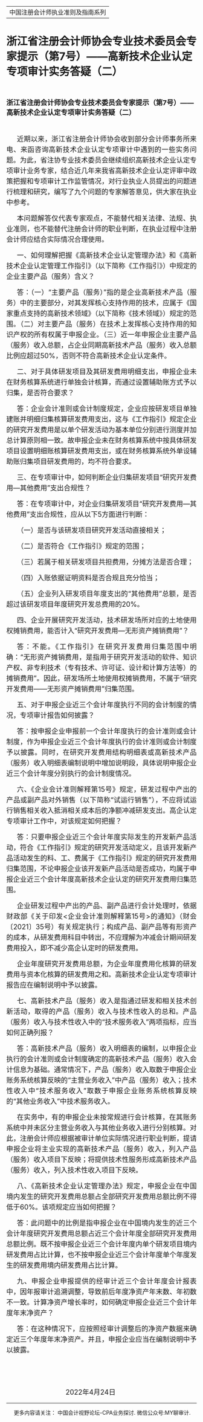 ﻿<!DOCTYPE HTML PUBLIC "-//W3C//DTD HTML 4.0 Transitional//EN">
<HTML><HEAD><TITLE>浙江省注册会计师协会专业技术委员会专家提示（第7号）——高新技术企业认定专项审计实务答疑（二）</TITLE>
<META content="text/html; charset=gb2312" http-equiv=Content-Type>
<META name=GENERATOR content="MSHTML 11.00.10570.1001"><LINK rel=stylesheet 
href="_template.css"></HEAD>
<BODY>
<DIV id=nsbanner>
<DIV id=bannerrow1>
<TABLE class=bannerparthead>
  <TBODY>
  <TR id=hdr>
    <TD class=runninghead noWrap>中国注册会计师执业准则及指南系列</TD></TR></TBODY></TABLE></DIV>
<DIV id=titlerow>
<H1 class=dtH1>浙江省注册会计师协会专业技术委员会专家提示（第7号）——高新技术企业认定专项审计实务答疑（二） </H1></DIV></DIV>
<DIV id=nstext><BR>
<P><FONT 
size=4><STRONG>浙江省注册会计师协会专业技术委员会专家提示（第7号）——高新技术企业认定专项审计实务答疑（二）</STRONG></FONT></P>
<P>&nbsp;</P>
<P style="TEXT-ALIGN: justify; LINE-HEIGHT: 2em; TEXT-INDENT: 2em"><FONT 
size=4>近期以来，浙江省注册会计师协会收到部分会计师事务所来电、来函咨询高新技术企业认定专项审计中遇到的一些实务问题。为此，省注协专业技术委员会继续组织高新技术企业认定专项审计业务专家，结合近几年来我省高新技术企业认定评审中政策把握和专项审计工作监管情况，对行业执业人员提出的问题进行梳理和研究，编写了九个问题的专家解答意见，供大家在执业中参考。</FONT></P>
<P style="TEXT-ALIGN: justify; LINE-HEIGHT: 2em; TEXT-INDENT: 2em"><FONT 
size=4>本问题解答仅代表专家观点，不能替代相关法律、法规、执业准则，也不能替代注册会计师的职业判断，在执业过程中注册会计师应结合实际情况合理使用。</FONT></P>
<P style="TEXT-ALIGN: justify; LINE-HEIGHT: 2em; TEXT-INDENT: 2em"><FONT 
size=4>一、如何理解把握《高新技术企业认定管理办法》和《高新技术企业认定管理工作指引》（以下简称《工作指引》）中规定的企业主要产品（服务）含义？</FONT></P>
<P style="TEXT-ALIGN: justify; LINE-HEIGHT: 2em; TEXT-INDENT: 2em"><FONT 
size=4>答：（一）“主要产品（服务）”指的是企业高新技术产品（服务）中的主要部分，对其发挥核心支持作用的技术，应属于《国家重点支持的高新技术领域》（以下简称《技术领域》）规定的范围。（二）对主要产品（服务）在技术上发挥核心支持作用的知识产权的所有权属于申报企业。（三）近一年申报企业主要产品（服务）收入总额，占企业同期高新技术产品（服务）收入总额比例应超过50%，否则不符合高新技术企业认定条件。</FONT></P>
<P style="TEXT-ALIGN: justify; LINE-HEIGHT: 2em; TEXT-INDENT: 2em"><FONT 
size=4>二、对于具体研发项目及其研发费用明细支出，申报企业未在财务核算系统进行单独会计核算，而通过设置辅助账方式予以归集，是否符合要求？</FONT></P>
<P style="TEXT-ALIGN: justify; LINE-HEIGHT: 2em; TEXT-INDENT: 2em"><FONT 
size=4>答：企业会计准则或会计制度规定，企业应按研发项目单独建账并明细归集核算研发费用支出，这与《工作指引》规定企业的研究开发费用是以单个研发活动为基本单位分别进行测度并加总计算原则相一致。故申报企业未在财务核算系统中按具体研发项目设置明细账核算研发费用支出，或在财务核算系统外单设辅助账归集项目研发费用的，均不符合要求。</FONT></P>
<P style="TEXT-ALIGN: justify; LINE-HEIGHT: 2em; TEXT-INDENT: 2em"><FONT 
size=4>三、在专项审计中，如何判断企业归集研发项目“研究开发费用—其他费用”支出合规性？</FONT></P>
<P style="TEXT-ALIGN: justify; LINE-HEIGHT: 2em; TEXT-INDENT: 2em"><FONT 
size=4>答：在专项审计中，对企业归集研发项目“研究开发费用—其他费用”支出合规性，应从以下5方面进行判断：</FONT></P>
<P style="TEXT-ALIGN: justify; LINE-HEIGHT: 2em; TEXT-INDENT: 2em"><FONT 
size=4>（一）是否与该研发项目研究开发活动直接相关；</FONT></P>
<P style="TEXT-ALIGN: justify; LINE-HEIGHT: 2em; TEXT-INDENT: 2em"><FONT 
size=4>（二）是否符合《工作指引》规定的范围；</FONT></P>
<P style="TEXT-ALIGN: justify; LINE-HEIGHT: 2em; TEXT-INDENT: 2em"><FONT 
size=4>（三）若属于相关研发项目共担费用，分摊方法是否合理；</FONT></P>
<P style="TEXT-ALIGN: justify; LINE-HEIGHT: 2em; TEXT-INDENT: 2em"><FONT 
size=4>（四）入账依据证明资料是否合规且充分恰当；</FONT></P>
<P style="TEXT-ALIGN: justify; LINE-HEIGHT: 2em; TEXT-INDENT: 2em"><FONT 
size=4>（五）企业列入研发项目年度支出的“其他费用”总额，是否超过该研发项目年度研究开发总费用的20%。</FONT></P>
<P style="TEXT-ALIGN: justify; LINE-HEIGHT: 2em; TEXT-INDENT: 2em"><FONT 
size=4>四、企业开展研究开发活动，技术研发场所对应的土地使用权摊销费用，能否计入“研究开发费用—无形资产摊销费用”？</FONT></P>
<P style="TEXT-ALIGN: justify; LINE-HEIGHT: 2em; TEXT-INDENT: 2em"><FONT 
size=4>答：不能。《工作指引》在研究开发费用归集范围中明确：“无形资产摊销费用，是指用于研究开发活动的软件、知识产权、非专利技术（专有技术、许可证、设计和计算方法等）的摊销费用”。因此，研发场所土地使用权摊销费用，不属于“研究开发费用——无形资产摊销费用”归集范围。</FONT></P>
<P style="TEXT-ALIGN: justify; LINE-HEIGHT: 2em; TEXT-INDENT: 2em"><FONT 
size=4>五、对于申报企业近三个会计年度执行不同的会计制度的情况，专项审计报告如何披露？</FONT></P>
<P style="TEXT-ALIGN: justify; LINE-HEIGHT: 2em; TEXT-INDENT: 2em"><FONT 
size=4>答：按申报企业申报前一个会计年度执行的会计准则或会计制度，作为申报企业近三个会计年度执行的会计准则或会计制度予以披露。同时，在研究开发费用结构明细表或高新技术产品（服务）收入明细表编制说明中增加说明段，具体说明申报企业近三个会计年度分别执行的会计制度情况。</FONT></P>
<P style="TEXT-ALIGN: justify; LINE-HEIGHT: 2em; TEXT-INDENT: 2em"><FONT 
size=4>六、《企业会计准则解释第15号》规定，研发过程中产出的产品或副产品对外销售（以下简称“试运行销售”），不应将试运行销售相关收入抵消相关成本后的净额冲减研发支出。高企认定专项审计工作中，对该规定如何把握？</FONT></P>
<P style="TEXT-ALIGN: justify; LINE-HEIGHT: 2em; TEXT-INDENT: 2em"><FONT 
size=4>答：只要申报企业近三个会计年度实际发生的开发新产品活动，符合《工作指引》规定的研究开发活动定义，且该开发新产品活动发生的料、工、费属于《工作指引》规定的研究开发费用归集范围，不论申报企业该开发新产品活动是否成功，均属于申报企业近三个会计年度高新技术企业认定的研究开发费用归集范围。</FONT></P>
<P style="TEXT-ALIGN: justify; LINE-HEIGHT: 2em; TEXT-INDENT: 2em"><FONT 
size=4>企业研发过程中产出的产品、副产品进行会计处理时，依据财政部《关于印发&lt;企业会计准则解释第15号&gt;的通知》（财会〔2021〕35号）有关规定执行；构成产品、副产品等有形资产的成本，从研发费用科目中转出，不应理解为冲减会计期间研发费用投入，即不减少高企认定时的研发费用。</FONT></P>
<P style="TEXT-ALIGN: justify; LINE-HEIGHT: 2em; TEXT-INDENT: 2em"><FONT 
size=4>企业年度研究开发费用总额，为企业年度费用化核算的研发费用与资本化核算的研发费用之和。高新技术企业认定专项审计报告应在编制说明中予以披露。</FONT></P>
<P style="TEXT-ALIGN: justify; LINE-HEIGHT: 2em; TEXT-INDENT: 2em"><FONT 
size=4>七、高新技术产品（服务）收入是指通过研发和相关技术创新活动，取得的产品（服务）收入与技术性收入的总和。产品（服务）收入与技术性收入中的“技术服务收入”两项指标，应当如何正确列报？</FONT></P>
<P style="TEXT-ALIGN: justify; LINE-HEIGHT: 2em; TEXT-INDENT: 2em"><FONT 
size=4>答：高新技术产品（服务）收入明细表的编制，以申报企业执行的会计准则或会计制度确定的高新技术产品（服务）收入会计信息为基础。通常情况下，产品（服务）收入取数于申报企业账务系统核算反映的“主营业务收入”中产品（服务）收入；技术性收入中“技术服务收入”取数于申报企业账务系统核算反映的“其他业务收入”中技术服务收入。</FONT></P>
<P style="TEXT-ALIGN: justify; LINE-HEIGHT: 2em; TEXT-INDENT: 2em"><FONT 
size=4>在实务中，有的申报企业未按常规进行会计核算，在其账务系统中并未区分主营业务收入与其他业务收入进行分别核算。对此，注册会计师应根据被审计单位实际情况进行职业判断，提请申报企业将主业实现的高新技术产品（服务）收入，列入产品（服务）收入项目下反映；将提供技术性服务形成高新技术产品（服务）收入，列入技术性收入项目下反映。</FONT></P>
<P style="TEXT-ALIGN: justify; LINE-HEIGHT: 2em; TEXT-INDENT: 2em"><FONT 
size=4>八、《高新技术企业认定管理办法》规定，申报企业在中国境内发生的研究开发费用总额占全部研究开发费用总额比例不得低于60%。该项规定应当如何把握？</FONT></P>
<P style="TEXT-ALIGN: justify; LINE-HEIGHT: 2em; TEXT-INDENT: 2em"><FONT 
size=4>答：此问题中的比例是指申报企业在中国境内发生的近三个会计年度研究开发费用总额占近三个会计年度全部研究开发费用总额比例。既不按申报企业近三个会计年度内单个研发项目境内研发费用占比计算，也不按申报企业近三个会计年度单个年度发生的研发费用境内研发费用占比计算。</FONT></P>
<P style="TEXT-ALIGN: justify; LINE-HEIGHT: 2em; TEXT-INDENT: 2em"><FONT 
size=4>九、申报企业申报提供的经审计近三个会计年度会计报表中，因年报审计追溯调整，导致前后年度净资产年末数、年初数不一致。计算净资产增长率时，如何确定申报企业近三个会计年度年末净资产？</FONT></P>
<P style="TEXT-ALIGN: justify; LINE-HEIGHT: 2em; TEXT-INDENT: 2em"><FONT 
size=4>答：在这种情况下，应按照经审计调整后的净资产数据来确定近三个年度年末净资产。并且，申报企业应当在编制说明中予以披露。</FONT></P>
<P style="TEXT-ALIGN: justify; LINE-HEIGHT: 2em; TEXT-INDENT: 2em"><FONT 
size=4></FONT>&nbsp;</P>
<P style="TEXT-ALIGN: justify; LINE-HEIGHT: 2em; TEXT-INDENT: 2em"><FONT 
size=4>&nbsp;&nbsp;&nbsp;&nbsp;&nbsp;&nbsp;&nbsp;&nbsp;&nbsp;&nbsp;&nbsp;&nbsp;&nbsp;&nbsp;&nbsp;&nbsp;&nbsp;&nbsp;&nbsp;&nbsp;&nbsp;&nbsp;&nbsp;&nbsp;&nbsp;&nbsp;&nbsp;&nbsp;&nbsp;&nbsp;&nbsp;&nbsp;&nbsp;&nbsp;&nbsp;&nbsp;&nbsp;&nbsp;&nbsp;&nbsp;&nbsp;&nbsp;&nbsp;&nbsp;&nbsp;&nbsp;&nbsp;&nbsp;&nbsp;&nbsp;&nbsp;&nbsp;&nbsp;&nbsp;&nbsp;&nbsp;&nbsp;&nbsp;&nbsp;&nbsp;&nbsp;&nbsp;&nbsp;&nbsp;&nbsp;&nbsp;&nbsp;&nbsp;&nbsp;&nbsp;&nbsp;&nbsp;&nbsp;&nbsp;&nbsp;&nbsp;&nbsp;&nbsp;&nbsp;&nbsp;&nbsp;&nbsp;&nbsp;&nbsp;&nbsp;&nbsp;&nbsp;&nbsp;&nbsp;&nbsp;&nbsp;&nbsp;&nbsp;&nbsp;&nbsp;&nbsp;&nbsp; 
&nbsp;&nbsp;&nbsp;&nbsp;&nbsp;&nbsp;&nbsp;&nbsp;&nbsp;&nbsp;&nbsp;&nbsp;&nbsp;&nbsp;&nbsp;&nbsp;&nbsp;&nbsp;&nbsp;&nbsp;&nbsp;&nbsp;&nbsp;&nbsp;&nbsp;&nbsp; 
2022年4月24日</FONT></P>
<P>
<HR>

<P></P></DIV>
<DIV class=footer>
<P>&nbsp;&nbsp;&nbsp;&nbsp;&nbsp;更多内容请关注： 中国会计视野论坛-CPA业务探讨. 
微信公众号:MY聊审计.</P></DIV></BODY></HTML>
